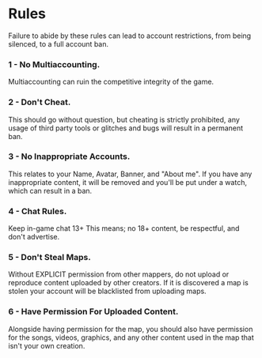 # Rules

Failure to abide by these rules can lead to account restrictions, from being silenced, to a full account ban.

### 1 - No Multiaccounting.
Multiaccounting can ruin the competitive integrity of the game. 

### 2 - Don't Cheat.
This should go without question, but cheating is strictly prohibited, any usage of third party tools or glitches and bugs will result in a permanent ban.

### 3 - No Inappropriate Accounts.
This relates to your Name, Avatar, Banner, and "About me". If you have any inappropriate content, it will be removed and you'll be put under a watch, which can result in a ban.

### 4 - Chat Rules.
Keep in-game chat 13+
This means; no 18+ content, be respectful, and don't advertise. 

### 5 - Don't Steal Maps.
Without EXPLICIT permission from other mappers, do not upload or reproduce content uploaded by other creators. 
If it is discovered a map is stolen your account will be blacklisted from uploading maps.

### 6 - Have Permission For Uploaded Content.
Alongside having permission for the map, you should also have permission for the songs, videos, graphics, and any other content used in the map that isn't your own creation.